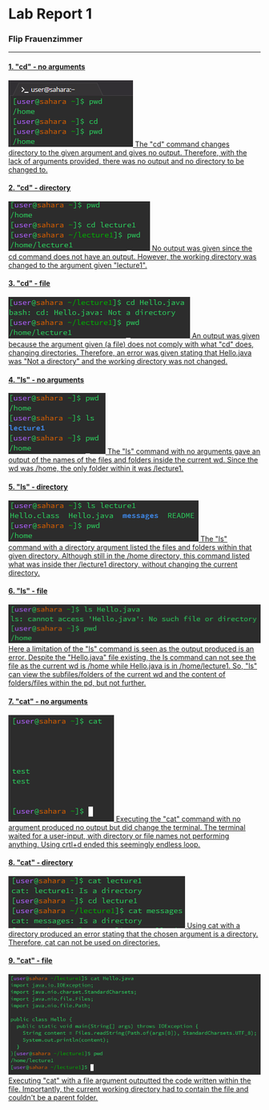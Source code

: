 #  **Lab Report 1**
### Flip Frauenzimmer
---
#### <u>1. "cd" - no arguments
![Image](firefox_mNXnjIojDu.png)
The "cd" command changes directory to the given argument and gives no output. Therefore, with the lack of arguments provided, there was no output and no directory to be changed to.

#### <u>2. "cd" - directory
![Image](firefox_fs0zijy5Kn.png)
No output was given since the cd command does not have an output. However, the working directory was changed to the argument given "lecture1".

#### <u>3. "cd" - file
![Image](firefox_y22kdjI4oJ.png)
An output was given because the argument given (a file) does not comply with what "cd" does, changing directories. Therefore, an error was given stating that Hello.java was "Not a directory" and the working directory was not changed.


#### <u>4. "ls" - no arguments
![Image](firefox_s2jC8p86xW.png)
The "ls" command with no arguments gave an output of the names of the files and folders inside the current wd. Since the wd was /home, the only folder within it was /lecture1.

#### <u>5. "ls" - directory
![Image](firefox_uYMTReVYbF.png)
The "ls" command with a directory argument listed the files and folders within that given directory. Although still in the /home directory, this command listed what was inside ther /lecture1 directory, without changing the current directory.

#### <u>6. "ls" - file
![Image](firefox_BGvKhW0jfy.png)
Here a limitation of the "ls" command is seen as the output produced is an error. Despite the "Hello.java" file existing, the ls command can not see the file as the current wd is /home while Hello.java is in /home/lecture1. So, "ls" can view the subfiles/folders of the current wd and the content of folders/files within the pd, but not further.


#### <u>7. "cat" - no arguments
![Image](firefox_is5e5JQ8hW.png)
Executing the "cat" command with no argument produced no output but did change the terminal. The terminal waited for a user-input, with directory or file names not performing anything. Using crtl+d ended this seemingly endless loop.

#### <u>8. "cat" - directory
![Image](firefox_CqHzYFN7D7.png)
Using cat with a directory produced an error stating that the chosen argument is a directory. Therefore, cat can not be used on directories.

#### <u>9. "cat" - file
![Image](firefox_o4NQK8InSB.png)
Executing "cat" with a file argument outputted the code written within the file. Importantly, the current working directory had to contain the file and couldn't be a parent folder.
